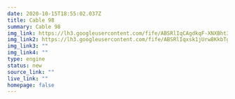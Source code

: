 ```yaml
---
date: 2020-10-15T18:55:02.037Z
title: Cable 98
summary: Cable 98
img_link: https://lh3.googleusercontent.com/fife/ABSRlIqCAgdkqF-XNXBht3_V1_VKKoKRWR11D-bqjY4uhJ5QKqXaAebZd2Isys1Oji4sfATtnp9p6-IpEuSjxadKFlFpoTEbgj5V_fVwFvWD77jhsI5tnZ3zbG6dGICDmRNDR1L_CarjPM49_jFh6gWJEUnGm2T0ZXvIXoxjDu32h7uBNRXSWMCQZnzdp0nMUGusO211gPn3hbJPegcy0Ma25wPaOFxLbMbjyd8moweZytHZEK_wqyvWgssvZ4PbMiLCTpb320K5Js9-zZ-iQOKGQ0cnOdXQjgipszU4JEOR_7lzxsNUpfRq4MOtPB2-fFnIU3SeTvZAr3TOa6Tr1vqvoWuOw-dNk5ALQOMy-oyMar7Ex2mA02P7OjW_4ZpGdB5bYm_DHddlTkf9CWE5MvQx_PfDS7M1db1ECHSfn47oK2DkLrzmlnS8d24TMCSOTsRW5jwTaANQp78aF49w1RzK4j9Q-WSlVR8P0WNsbBbVHLheyKGpplYJCMM_z3xEWh1KcgPTwIBWUiJWXkD47LShkETZ5maYrZv-TVF8dnKiMzCsZjfsbLD_CroiD_RFpV0_Vt3SjRQQG8cxyNfpxEfd6XNj-6W7-aWbNbR-iRJ4qi-PfFgS4ZjKmBDyqyqdWplg36iHkZhRJS8yrAHALislljstjoWhNgElEw80S198u01hwDYjXtjDWsXSJBU_ivpHD4MsmYeFZeZdJoDICvR5xdnO-jCY-OxDOA=w795-h666-ft
img_link2: https://lh3.googleusercontent.com/fife/ABSRlIqxsk1jUrw8KkbTgS5RXTbMT-_AasKlGUK2KECtV0t4rcIi7I6uEeT5aHVq3PY7xFycdxzTyu_MUKFgpplWqNOOCcFEKmhDzmh5J9PgeESYmn6Z5W9Hbs3SbvO22ien4kyQlezHXWA84W-30rhp9ecCqBu5Rq3_Veaj3cpP2whUfsDY_ZgSIH9PfTZbatsGRrbWvNRxaRgjYGdI4w6BwWolLolpOpJ9tcL7-Zf-OK77tvynUhuWZid6AqKMGCwG2Q30YZnRW_z8c3rYgwNln8gU-gS7E8VSEmDC0dqFYHoSnha4jmFBGnqY_wtZKGpjSmWE_I3-uqL8W1OUr-H8nMmh6j-kG0iG7nn_L6iuwScIcsoN5HAtG_lco_byz6Gr2YyFNHVO0e0XmAfXDQY5plrgQG4-l87YBtyG9yOgYBxHwvempDjCSXjufaETWOnmuVHuT8ESm2XG4n4TzqjktCqhZj3JpGD6NOgCpJqkX4xBzaVZEVxofE-bNMaxMp1NuoFElwALeO6p7k_u2zQy1TXcUv2p0b9jQvD3cwBj-kCJp3fOchuHydT0P0-mKp8TYh6h7NkA-Bn3NF8exsLigRmiR2yJ6231OmQY3LoStu9FsrrJATqAExS5aS4vzmA853cJMo0lz6X8S-33XQC68l1vur_7QBupw3lXwTYku61aOpGNu3WMX5UZN_aIK6_Op46lGRBadBHBP5hj-9c3VsUugfi1SoN6AA=w795-h666-ft
img_link3: ""
img_link4: ""
type: engine
status: new
source_link: ""
live_link: ""
homepage: false
---
```

